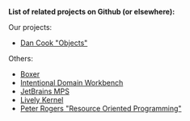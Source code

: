 **List of related projects on Github (or elsewhere):**

Our projects:

* [Dan Cook "Objects"](https://github.com/d-cook/Objects)

Others:

* [Boxer](http://www.pyxisystems.com)
* [Intentional Domain Workbench](http://www.intentsoft.com/intentional-technology/)
* [JetBrains MPS](https://www.jetbrains.com/mps/)
* [Lively Kernel](https://www.lively-kernel.org/)
* [Peter Rogers "Resource Oriented Programming"](https://youtu.be/1O8PwkXfDJg)
